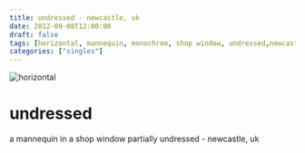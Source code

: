 ```yaml
---
title: undressed - newcastle, uk
date: 2012-09-08T12:00:00
draft: false
tags: [horizontal, mannequin, monochrom, shop window, undressed,newcastle,uk]
categories: ["singles"]
---
```

![horizontal](/p/sbr-20120908-15408091204.jpg)
<!--more-->
# undressed
a mannequin in a shop window partially undressed - newcastle, uk
